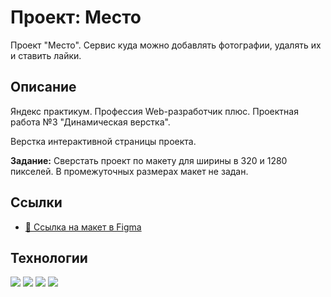 # Проект: Место
Проект "Место". Сервис куда можно добавлять фотографии, удалять их и ставить лайки.

## Описание
Яндекс практикум.
Профессия Web-разработчик плюс.
Проектная работа №3 "Динамическая верстка".

Верстка интерактивной страницы проекта.

**Задание:** Сверстать проект по макету для ширины в 320 и 1280 пикселей. В промежуточных размерах макет не задан.

## Ссылки
+ [🔗 Ссылка на макет в Figma](https://www.figma.com/file/2cn9N9jSkmxD84oJik7xL7/JavaScript.-Sprint-4?node-id=0%3A1)


##  Технологии
<img src="https://img.shields.io/badge/HTML-black?style=flat&logo=html5&logoColor=F24E1E"> <img src="https://img.shields.io/badge/CSS 3-Responsive : Flex : Grid-90ee90?style=flat&logo=css3"> <img src="https://img.shields.io/badge/BEM-gold?style=flat&logo=bem&logoColor=black"> <img src="https://img.shields.io/badge/Figma-F24E1E?style=flat&logo=figma&logoColor=white">
